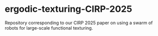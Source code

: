 # ergodic-texturing-CIRP-2025
Repository corresponding to our CIRP 2025 paper on using a swarm of robots for large-scale functional texturing.
